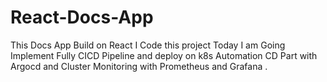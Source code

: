 # React-Docs-App
This Docs App Build on React I Code this project Today I am Going Implement Fully CICD Pipeline and deploy on k8s Automation CD Part with Argocd and Cluster Monitoring with Prometheus and Grafana .

